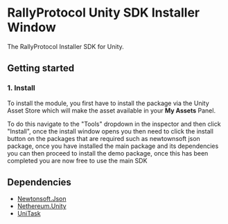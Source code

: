 # RallyProtocol Unity SDK Installer Window

The RallyProtocol Installer SDK for Unity.

## Getting started

### 1. Install

To install the module, you first have to install the package via the Unity Asset Store which will make the asset available in your **My Assets** Panel.

To do this navigate to the "Tools" dropdown in the inspector and then click "Install", once the install window opens you then need to click the install button on the packages that are required such as newtownsoft json package,
once you have installed the main package and its dependencies you can then proceed to install the demo package, once this has been completed you are now free to use the main SDK

## Dependencies

- [Newtonsoft.Json](https://docs.unity3d.com/Packages/com.unity.nuget.newtonsoft-json@latest)
- [Nethereum.Unity](https://github.com/Nethereum/Nethereum.Unity)
- [UniTask](https://github.com/Cysharp/UniTask)